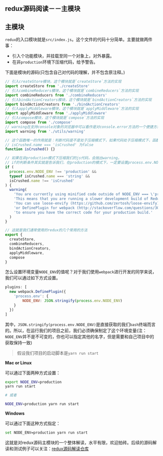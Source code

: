 ## redux源码阅读－－主模块
## 主模块
`redux`的入口模块就是`src/index.js`。这个文件的代码十分简单。主要就做两件事：

* 引入个功能模块，并挂载至同一个对象上，对外暴露。
* 在非`production`环境下压缩代码，给予警告。

下面是模块的源码(只包含自己对代码的理解，并不包含原注释。)

```javascript
// 引入createStore模块，这个模块就是`createStore`方法的实现
import createStore from './createStore'
// 引入combineReducers模块，这个模块就是`combineReducers`方法的实现
import combineReducers from './combineReducers'
// 引入bindActionCreators模块，这个模块就是`bindActionCreators`方法的实现
import bindActionCreators from './bindActionCreators'
// 引入applyMiddleware模块，这个模块就是`applyMiddleware`方法的实现
import applyMiddleware from './applyMiddleware'
// 引入compose模块，这个模块就是`compose`方法的实现
import compose from './compose'
// warning在支持console对象的浏览器中可以看作是对console.error方法的一个便捷方法，否则就是一个Error的实例对象。
import warning from './utils/warning'

// 这个函数唯一的作用就是：判断代码是不是处于压缩模式下，如果代码处于压缩模式下，函数的名称会改变，即
// isCrushed.name === 'isCrushed' 为false
function isCrushed() {}

// 如果在非production模式下压缩我们的js代码，会抛出warning。
// if的判断条件其实就是告诉我们，在production的模式下，一定要设置process.env.NODE_ENV为production
if (
  process.env.NODE_ENV !== 'production' &&
  typeof isCrushed.name === 'string' &&
  isCrushed.name !== 'isCrushed'
) {
  warning(
    'You are currently using minified code outside of NODE_ENV === \'production\'. ' +
    'This means that you are running a slower development build of Redux. ' +
    'You can use loose-envify (https://github.com/zertosh/loose-envify) for browserify ' +
    'or DefinePlugin for webpack (http://stackoverflow.com/questions/30030031) ' +
    'to ensure you have the correct code for your production build.'
  )
}

// 这就是我们通常使用的redux的几个常用的方法
export {
  createStore,
  combineReducers,
  bindActionCreators,
  applyMiddleware,
  compose
}
```
怎么设置环境变量`NODE_ENV`的值呢？对于我们使用`webpack`进行开发的同学来说，我们可以通过如下方式设置。

```js
plugins: [
  new webpack.DefinePlugin({
    'process.env': {
        NODE_ENV: JSON.stringify(process.env.NODE_ENV)
    }
  })
]
```
其中，`JSON.stringify(process.env.NODE_ENV)`是直接获取的我们`bash`终端而言的。所以，在运行我们的项目之前，我们必须确保制定了这个环境变量(注：`NODE_ENV`并不是不可变的，你也可以指定其他的名字，但是需要和自己项目中的获取保持一致)

> 假设我们项目的启动脚本是`yarn run start`

**Mac or Linux**

可以通过下面两种方式设置：

```bash
export NODE_ENV=production
yarn run start

# 或者

NODE_ENV=production yarn run start
```

**Windows**

可以通过下面这种方式指定：

```bash
set NODE_ENV=production yarn run start
```

这就是对redux源码主模块的一个整体解读，水平有限，欢迎拍砖。后续的源码解读和测试例子可以关注：[redux源码解读仓库](https://github.com/SourceCooode/__redux)